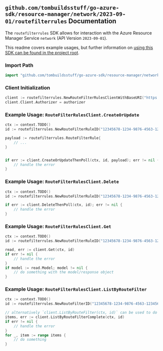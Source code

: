 
## `github.com/tombuildsstuff/go-azure-sdk/resource-manager/network/2023-09-01/routefilterrules` Documentation

The `routefilterrules` SDK allows for interaction with the Azure Resource Manager Service `network` (API Version `2023-09-01`).

This readme covers example usages, but further information on [using this SDK can be found in the project root](https://github.com/tombuildsstuff/go-azure-sdk/tree/main/docs).

### Import Path

```go
import "github.com/tombuildsstuff/go-azure-sdk/resource-manager/network/2023-09-01/routefilterrules"
```


### Client Initialization

```go
client := routefilterrules.NewRouteFilterRulesClientWithBaseURI("https://management.azure.com")
client.Client.Authorizer = authorizer
```


### Example Usage: `RouteFilterRulesClient.CreateOrUpdate`

```go
ctx := context.TODO()
id := routefilterrules.NewRouteFilterRuleID("12345678-1234-9876-4563-123456789012", "example-resource-group", "routeFilterValue", "routeFilterRuleValue")

payload := routefilterrules.RouteFilterRule{
	// ...
}


if err := client.CreateOrUpdateThenPoll(ctx, id, payload); err != nil {
	// handle the error
}
```


### Example Usage: `RouteFilterRulesClient.Delete`

```go
ctx := context.TODO()
id := routefilterrules.NewRouteFilterRuleID("12345678-1234-9876-4563-123456789012", "example-resource-group", "routeFilterValue", "routeFilterRuleValue")

if err := client.DeleteThenPoll(ctx, id); err != nil {
	// handle the error
}
```


### Example Usage: `RouteFilterRulesClient.Get`

```go
ctx := context.TODO()
id := routefilterrules.NewRouteFilterRuleID("12345678-1234-9876-4563-123456789012", "example-resource-group", "routeFilterValue", "routeFilterRuleValue")

read, err := client.Get(ctx, id)
if err != nil {
	// handle the error
}
if model := read.Model; model != nil {
	// do something with the model/response object
}
```


### Example Usage: `RouteFilterRulesClient.ListByRouteFilter`

```go
ctx := context.TODO()
id := routefilterrules.NewRouteFilterID("12345678-1234-9876-4563-123456789012", "example-resource-group", "routeFilterValue")

// alternatively `client.ListByRouteFilter(ctx, id)` can be used to do batched pagination
items, err := client.ListByRouteFilterComplete(ctx, id)
if err != nil {
	// handle the error
}
for _, item := range items {
	// do something
}
```

